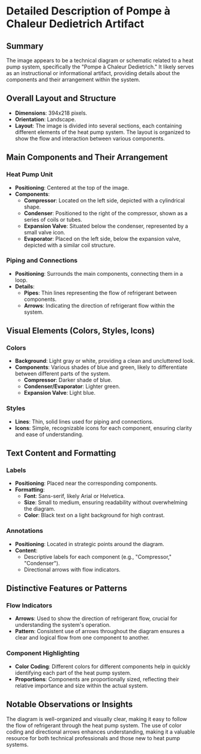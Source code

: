 # Detailed Description of Pompe à Chaleur Dedietrich Artifact

## Summary
The image appears to be a technical diagram or schematic related to a heat pump system, specifically the "Pompe à Chaleur Dedietrich." It likely serves as an instructional or informational artifact, providing details about the components and their arrangement within the system.

## Overall Layout and Structure
- **Dimensions**: 394x218 pixels.
- **Orientation**: Landscape.
- **Layout**: The image is divided into several sections, each containing different elements of the heat pump system. The layout is organized to show the flow and interaction between various components.

## Main Components and Their Arrangement

### Heat Pump Unit
- **Positioning**: Centered at the top of the image.
- **Components**:
  - **Compressor**: Located on the left side, depicted with a cylindrical shape.
  - **Condenser**: Positioned to the right of the compressor, shown as a series of coils or tubes.
  - **Expansion Valve**: Situated below the condenser, represented by a small valve icon.
  - **Evaporator**: Placed on the left side, below the expansion valve, depicted with a similar coil structure.

### Piping and Connections
- **Positioning**: Surrounds the main components, connecting them in a loop.
- **Details**:
  - **Pipes**: Thin lines representing the flow of refrigerant between components.
  - **Arrows**: Indicating the direction of refrigerant flow within the system.

## Visual Elements (Colors, Styles, Icons)

### Colors
- **Background**: Light gray or white, providing a clean and uncluttered look.
- **Components**: Various shades of blue and green, likely to differentiate between different parts of the system.
  - **Compressor**: Darker shade of blue.
  - **Condenser/Evaporator**: Lighter green.
  - **Expansion Valve**: Light blue.

### Styles
- **Lines**: Thin, solid lines used for piping and connections.
- **Icons**: Simple, recognizable icons for each component, ensuring clarity and ease of understanding.

## Text Content and Formatting

### Labels
- **Positioning**: Placed near the corresponding components.
- **Formatting**:
  - **Font**: Sans-serif, likely Arial or Helvetica.
  - **Size**: Small to medium, ensuring readability without overwhelming the diagram.
  - **Color**: Black text on a light background for high contrast.

### Annotations
- **Positioning**: Located in strategic points around the diagram.
- **Content**:
  - Descriptive labels for each component (e.g., "Compressor," "Condenser").
  - Directional arrows with flow indicators.

## Distinctive Features or Patterns

### Flow Indicators
- **Arrows**: Used to show the direction of refrigerant flow, crucial for understanding the system's operation.
- **Pattern**: Consistent use of arrows throughout the diagram ensures a clear and logical flow from one component to another.

### Component Highlighting
- **Color Coding**: Different colors for different components help in quickly identifying each part of the heat pump system.
- **Proportions**: Components are proportionally sized, reflecting their relative importance and size within the actual system.

## Notable Observations or Insights

The diagram is well-organized and visually clear, making it easy to follow the flow of refrigerant through the heat pump system. The use of color coding and directional arrows enhances understanding, making it a valuable resource for both technical professionals and those new to heat pump systems.